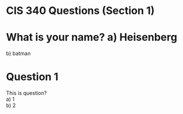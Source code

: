 # CIS 340 Questions (Section 1)
# What is your name?  a) Heisenberg  
b) batman  

# Question 1
This is question?  
a) 1  
b) 2  

